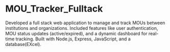 # MOU_Tracker_Fulltack
Developed a full stack web application to manage and track MOUs between institutions and organizations. Included features like user authentication, MOU status updates (active/expired), and a dynamic dashboard for real-time tracking. Built with Node.js, Express, JavaScript, and a database(EXcel).
